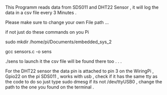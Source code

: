 


This Programm reads data from SDS011 and DHT22 Sensor , it will log the data in a csv file every 3 Minutes .

Please make sure to change your own File path ... 

if not just do these commands on you Pi 

sudo mkdir /home/pi/Documents/embedded_sys_2

gcc sensors.c -o sens 

./sens to launch it 
the csv file will be found there too . . .


For the DHT22 sensor the data pin is attached to pin 3 on the WiringPi , Gpio22 on the pi 
SDS011 , works with usb , check if it has the same tty as the code to do so  just type sudo dmesg 
if its not /dev/ttyUSB0 , change the path to the one you found on the terminal .
